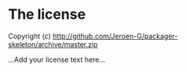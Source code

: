 # The license

Copyright (c) http://github.com/Jeroen-G/packager-skeleton/archive/master.zip <author email>

...Add your license text here...